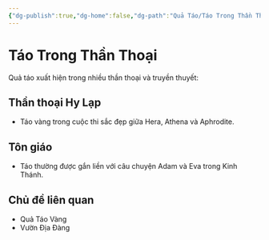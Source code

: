 ```yaml
---
{"dg-publish":true,"dg-home":false,"dg-path":"Quả Táo/Táo Trong Thần Thoại.md","permalink":"/qua-tao/tao-trong-than-thoai/","dgPassFrontmatter":true,"noteIcon":"","created":"2025-01-01T22:23:23.342+07:00","updated":"2025-01-01T22:37:15.742+07:00"}
---
```


# Táo Trong Thần Thoại
Quả táo xuất hiện trong nhiều thần thoại và truyền thuyết:

## Thần thoại Hy Lạp
- Táo vàng trong cuộc thi sắc đẹp giữa Hera, Athena và Aphrodite.

## Tôn giáo
- Táo thường được gắn liền với câu chuyện Adam và Eva trong Kinh Thánh.

## Chủ đề liên quan
- Quả Táo Vàng
- Vườn Địa Đàng
